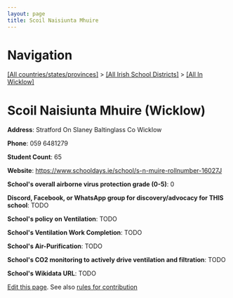 ```yaml
---
layout: page
title: Scoil Naisiunta Mhuire
---
```

# Navigation

[[All countries/states/provinces]](../../..) > [[All Irish School Districts]](../..) > [[All In Wicklow]](..)

# Scoil Naisiunta Mhuire (Wicklow)

**Address**: Stratford On Slaney Baltinglass Co Wicklow

**Phone**: 059 6481279

**Student Count**: 65

**Website**: <https://www.schooldays.ie/school/s-n-muire-rollnumber-16027J>

**School's overall airborne virus protection grade (0-5)**: 0

**Discord, Facebook, or WhatsApp group for discovery/advocacy for THIS school**: TODO

**School's policy on Ventilation**: TODO

**School's Ventilation Work Completion**: TODO

**School's Air-Purification**: TODO

**School's CO2 monitoring to actively drive ventilation and filtration**: TODO

**School's Wikidata URL**: TODO


[Edit this page](https://github.com/ventilate-schools/Ireland/edit/main/./Wicklow/Scoil_Naisiunta_Mhuire.md). See also [rules for contribution](../../../contribution-rules/)
